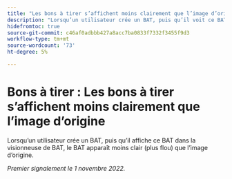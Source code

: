 ```yaml
---
title: "Les bons à tirer s’affichent moins clairement que l’image d’origine"
description: "Lorsqu’un utilisateur crée un BAT, puis qu’il voit ce BAT dans la visionneuse de BAT, le BAT apparaît moins clair (plus flou) que l’image d’origine."
hidefromtoc: true
source-git-commit: c46af0adbbb427a8acc7ba0833f7332f3455f9d3
workflow-type: tm+mt
source-wordcount: '73'
ht-degree: 5%

---
```



# Bons à tirer : Les bons à tirer s’affichent moins clairement que l’image d’origine

<!--This is on both the WF and WFP TOCs-->

Lorsqu’un utilisateur crée un BAT, puis qu’il affiche ce BAT dans la visionneuse de BAT, le BAT apparaît moins clair (plus flou) que l’image d’origine.

_Premier signalement le 1 novembre 2022._

